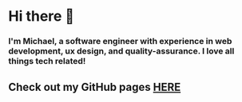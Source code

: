 # Hi there 👋

### I'm Michael, a software engineer with experience in web development, ux design, and quality-assurance. I love all things tech related!

## Check out my GitHub pages [HERE](https://mikekamilos.github.io)

<!--
**mikekamilos/mikekamilos** is a ✨ _special_ ✨ repository because its `README.md` (this file) appears on your GitHub profile.

Here are some ideas to get you started:

- 🔭 I’m currently working on ...
- 🌱 I’m currently learning ...
- 👯 I’m looking to collaborate on ...
- 🤔 I’m looking for help with ...
- 💬 Ask me about ...
- 📫 How to reach me: ...
- 😄 Pronouns: ...
- ⚡ Fun fact: ...
-->
